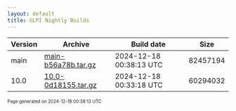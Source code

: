 ```yaml
---
layout: default
title: GLPI Nightly Builds
---
```


Version|Archive|Build date|Size
---|---|---|---
main|[main-b56a78b.tar.gz](main-b56a78b.tar.gz)|2024-12-18 00:38:13 UTC|82457194
10.0|[10.0-0d18155.tar.gz](10.0-0d18155.tar.gz)|2024-12-18 00:33:18 UTC|60294032

<font size="1">Page generated on 2024-12-18 00:38:13 UTC</font>
